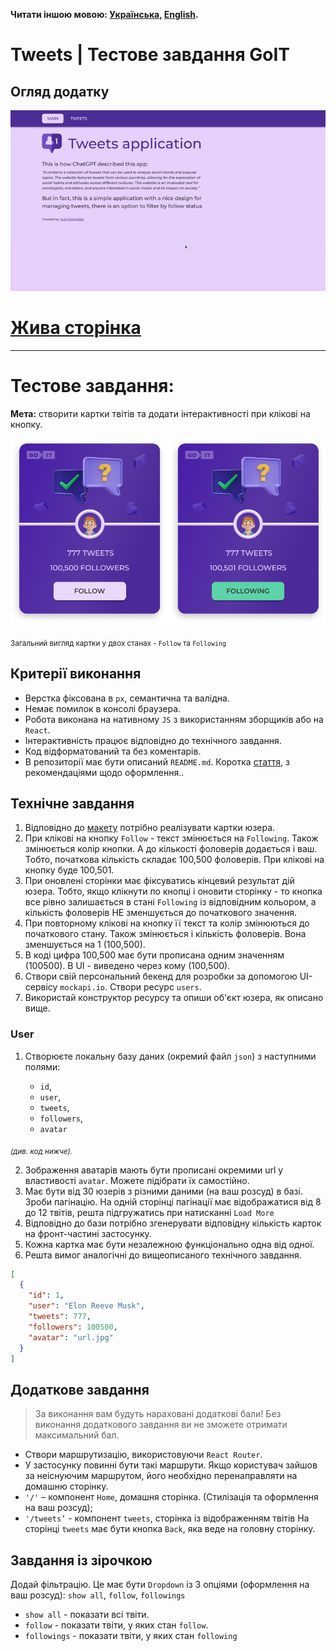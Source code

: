 **Читати іншою мовою: [Українська](README.md), [English](README.en.md).**

# Tweets | Тестове завдання GoIT

## Огляд додатку

![Огляд сторінки](./assets/prev-3.gif)

# [Жива сторінка](https://yuriipohorilets.github.io/test-task-tweets/)

---

# Тестове завдання:

**Мета:** створити картки твітів та додати інтерактивності при клікові на кнопку.

![Загальний вигляд картки у двох станах - Follow та Following](./assets/prev-0.png)

<sub>Загальний вигляд картки у двох станах - `Follow` та `Following`</sub>

## Критерії виконання

- Верстка фіксована в `рх`, семантична та валідна.
- Немає помилок в консолі браузера.
- Робота виконана на нативному `JS` з використанням зборщиків або на `React`.
- Інтерактивність працює відповідно до технічного завдання.
- Код відформатований та без коментарів.
- В репозиторії має бути описаний `README.md`. Коротка
  [стаття](https://medium.com/nuances-of-programming/%D0%BA%D0%B0%D0%BA-%D0%BD%D0%B0%D0%BF%D0%B8%D1%81%D0%B0%D1%82%D1%8C-%D0%BA%D1%80%D0%B0%D1%81%D0%B8%D0%B2%D1%8B%D0%B9-%D0%B8-%D0%B8%D0%BD%D1%84%D0%BE%D1%80%D0%BC%D0%B0%D1%82%D0%B8%D0%B2%D0%BD%D1%8B%D0%B9-readme-md-6cc09ef8277),
  з рекомендаціями щодо оформлення..

## Технічне завдання

1. Відповідно до
   [макету](https://www.figma.com/file/zun1oP6NmS2Lmgbcj6e1IG/Test?node-id=0-1&t=uUlaHyxCuOAc20AW-0)
   потрібно реалізувати картки юзера.
2. При клікові на кнопку `Follow` - текст змінюється на `Following`. Також змінюється колір кнопки.
   А до кількості фоловерів додається і ваш. Тобто, початкова кількість складає 100,500 фоловерів.
   При клікові на кнопку буде 100,501.
3. При оновлені сторінки має фіксуватись кінцевий результат дій юзера. Тобто, якщо клікнути по
   кнопці і оновити сторінку - то кнопка все рівно залишається в стані `Following` із відповідним
   кольором, а кількість фоловерів НЕ зменшується до початкового значення.
4. При повторному клікові на кнопку її текст та колір змінюються до початкового стану. Також
   змінюється і кількість фоловерів. Вона зменшується на 1 (100,500).
5. В коді цифра 100,500 має бути прописана одним значенням (100500). В UI - виведено через кому
   (100,500).
6. Створи свій персональний бекенд для розробки за допомогою UI-сервісу `mockapi.io`. Створи ресурс
   `users`.
7. Використай конструктор ресурсу та опиши об'єкт юзера, як описано вище.

### User

1. Створюєте локальну базу даних (окремий файл `json`) з наступними полями:

   - `id`,
   - `user`,
   - `tweets`,
   - `followers`,
   - `avatar`

<sub><i>(див. код нижче).</i></sub>

2. Зображення аватарів мають бути прописані окремими url у властивості `avatar`. Можете підібрати їх
   самостійно.
3. Має бути від 30 юзерів з різними даними (на ваш розсуд) в базі. Зроби пагінацію. На одній
   сторінці пагінації має відображатися від 8 до 12 твітів, решта підгружатись при натисканні
   `Load More`
4. Відповідно до бази потрібно згенерувати відповідну кількість карток на фронт-частині застосунку.
5. Кожна картка має бути незалежною функціонально одна від одної.
6. Решта вимог аналогічні до вищеописаного технічного завдання.

```json
[
  {
    "id": 1,
    "user": "Elon Reeve Musk",
    "tweets": 777,
    "followers": 100500,
    "avatar": "url.jpg"
  }
]
```

## Додаткове завдання

> За виконання вам будуть нараховані додаткові бали! Без виконання додаткового завдання ви не
> зможете отримати максимальний бал.

- Створи маршрутизацію, використовуючи `React Router`.
- У застосунку повинні бути такі маршрути. Якщо користувач зайшов за неіснуючим маршрутом, його
  необхідно перенаправляти на домашню сторінку.
- `'/'` – компонент `Home`, домашня сторінка. (Стилізація та оформлення на ваш розсуд);
- `'/tweets’` - компонент `tweets`, сторінка із відображенням твітів На сторінці `tweets` має бути
  кнопка `Back`, яка веде на головну сторінку.

## Завдання із зірочкою

Додай фільтрацію. Це має бути `Dropdown` із 3 опціями (оформлення на ваш розсуд): `show all`,
`follow`, `followings`

- `show all` - показати всі твіти.
- `follow` - показати твіти, у яких стан `follow`.
- `followings` - показати твіти, у яких стан `following`
